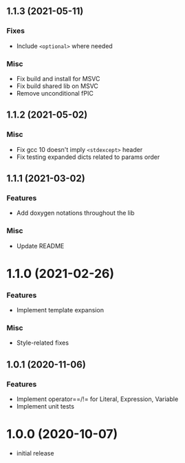 ## 1.1.3 (2021-05-11)

### Fixes

* Include `<optional>` where needed

### Misc

* Fix build and install for MSVC
* Fix build shared lib on MSVC
* Remove unconditional fPIC


## 1.1.2 (2021-05-02)

### Misc

* Fix gcc 10 doesn't imply `<stdexcept>` header
* Fix testing expanded dicts related to params order


## 1.1.1 (2021-03-02)

### Features

* Add doxygen notations throughout the lib

### Misc

* Update README


# 1.1.0 (2021-02-26)

### Features

* Implement template expansion

### Misc

* Style-related fixes


## 1.0.1 (2020-11-06)

### Features

* Implement operator==/!= for Literal, Expression, Variable
* Implement unit tests


# 1.0.0 (2020-10-07)

- initial release
